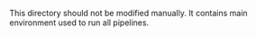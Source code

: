 This directory should not be modified manually. It contains main environment used to run all pipelines.